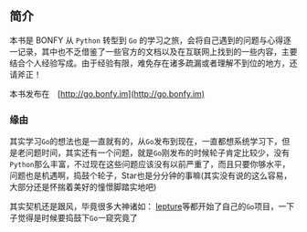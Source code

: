 ## 简介

本书是 BONFY 从 `Python` 转型到 `Go` 的学习之旅，会将自己遇到的问题与心得逐一记录，其中也不乏借鉴了一些官方的文档以及在互联网上找到的一些内容，主要结合个人经验写成。由于经验有限，难免存在诸多疏漏或者理解不到位的地方，还请斧正！

本书发布在　[http://go.bonfy.im](http://go.bonfy.im)

### 缘由

其实学习`Go`的想法也是一直就有的，从`Go`发布到现在，一直都想系统学习下，但是老问题时间，其实还有一个问题，就是`Go`刚发布的时候轮子肯定比较少，没有`Python`那么丰富，不过现在这些问题应该没有以前严重了，而且只要你够水平，问题也是机遇啊，捣鼓个轮子，Star也是分分钟的事嘛(其实没有说的这么容易，大部分还是怀揣着美好的憧憬脚踏实地吧)

其实契机还是跟风，毕竟很多大神诸如： [lepture](https://github.com/lepture)等都开始了自己的`Go`项目，一下子觉得是时候要捣鼓下`Go`一窥究竟了

